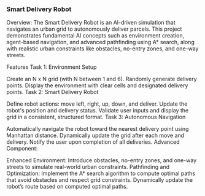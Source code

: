 ### Smart Delivery Robot
Overview:
The Smart Delivery Robot is an AI-driven simulation that navigates an urban grid to autonomously deliver parcels. This project demonstrates fundamental AI concepts such as environment creation, agent-based navigation, and advanced pathfinding using A* search, along with realistic urban constraints like obstacles, no-entry zones, and one-way streets.

Features
Task 1: Environment Setup

Create an N x N grid (with N between 1 and 6).
Randomly generate delivery points.
Display the environment with clear cells and designated delivery points.
Task 2: Smart Delivery Robot

Define robot actions: move left, right, up, down, and deliver.
Update the robot's position and delivery status.
Validate user inputs and display the grid in a consistent, structured format.
Task 3: Autonomous Navigation

Automatically navigate the robot toward the nearest delivery point using Manhattan distance.
Dynamically update the grid after each move and delivery.
Notify the user upon completion of all deliveries.
Advanced Component:

Enhanced Environment:
Introduce obstacles, no-entry zones, and one-way streets to simulate real-world urban constraints.
Pathfinding and Optimization:
Implement the A* search algorithm to compute optimal paths that avoid obstacles and respect grid constraints.
Dynamically update the robot’s route based on computed optimal paths.
